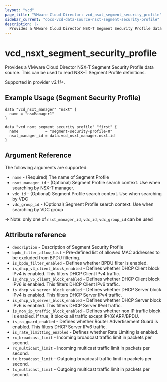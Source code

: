 ```yaml
---
layout: "vcd"
page_title: "VMware Cloud Director: vcd_nsxt_segment_security_profile"
sidebar_current: "docs-vcd-data-source-nsxt-segment-security-profile"
description: |-
  Provides a VMware Cloud Director NSX-T Segment Security Profile data source. This can be used to read NSX-T Segment Profile definitions.
---
```


# vcd\_nsxt\_segment\_security\_profile

Provides a VMware Cloud Director NSX-T Segment Security Profile data source. This can be used to read NSX-T Segment Profile definitions.

Supported in provider *v3.11+*.

## Example Usage (Segment Security Profile)

```hcl
data "vcd_nsxt_manager" "nsxt" {
  name = "nsxManager1"
}

data "vcd_nsxt_segment_security_profile" "first" {
  name            = "segment-security-profile-0"
  nsxt_manager_id = data.vcd_nsxt_manager.nsxt.id
}
```


## Argument Reference

The following arguments are supported:

* `name` - (Required) The name of Segment Profile
* `nsxt_manager_id` - (Optional) Segment Profile search context. Use when searching by NSX-T manager.
* `vdc_id` - (Optional) Segment Profile search context. Use when searching by VDC
* `vdc_group_id` - (Optional) Segment Profile search context. Use when searching by VDC group

-> Note: only one of `nsxt_manager_id`, `vdc_id`, `vdc_group_id` can be used


## Attribute reference

* `description` - Description of Segment Security Profile
* `bpdu_filter_allow_list` - Pre-defined list of allowed MAC addresses to be excluded from BPDU filtering.
* `is_bpdu_filter_enabled` - Defines whether BPDU filter is enabled.
* `is_dhcp_v4_client_block_enabled` - Defines whether DHCP Client block IPv4 is enabled. This filters DHCP Client IPv4 traffic.
* `is_dhcp_v6_client_block_enabled` - Defines whether DHCP Client block IPv6 is enabled. This filters DHCP Client IPv6 traffic.
* `is_dhcp_v4_server_block_enabled` - Defines whether DHCP Server block IPv4 is enabled. This filters DHCP Server IPv4 traffic.
* `is_dhcp_v6_server_block_enabled` - Defines whether DHCP Server block IPv6 is enabled. This filters DHCP Server IPv6 traffic.
* `is_non_ip_traffic_block_enabled` - Defines whether non IP traffic block is enabled. If true, it blocks all traffic except IP/(G)ARP/BPDU.
* `is_ra_guard_enabled` - Defines whether Router Advertisement Guard is enabled. This filters DHCP Server IPv6 traffic.
* `is_rate_limitting_enabled` - Defines whether Rate Limiting is enabled.
* `rx_broadcast_limit` - Incoming broadcast traffic limit in packets per second.
* `rx_multicast_limit` - Incoming multicast traffic limit in packets per second.
* `tx_broadcast_limit` - Outgoing broadcast traffic limit in packets per second.
* `tx_multicast_limit` - Outgoing multicast traffic limit in packets per second.
